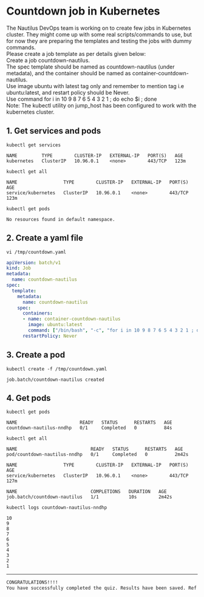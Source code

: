# Countdown job in Kubernetes

The Nautilus DevOps team is working on to create few jobs in Kubernetes cluster. They might come up with some real scripts/commands to use, but for now they are preparing the templates and testing the jobs with dummy commands.  
Please create a job template as per details given below:  
Create a job countdown-nautilus.  
The spec template should be named as countdown-nautilus (under metadata), and the container should be named as container-countdown-nautilus.  
Use image ubuntu with latest tag only and remember to mention tag i.e ubuntu:latest, and restart policy should be Never.  
Use command for i in 10 9 8 7 6 5 4 3 2 1 ; do echo $i ; done  
Note: The kubectl utility on jump_host has been configured to work with the kubernetes cluster.  


## 1. Get services and pods
`kubectl get services`  
```console
NAME         TYPE        CLUSTER-IP   EXTERNAL-IP   PORT(S)   AGE
kubernetes   ClusterIP   10.96.0.1    <none>        443/TCP   123m
```

`kubectl get all`  
```console
NAME                 TYPE        CLUSTER-IP   EXTERNAL-IP   PORT(S)   AGE
service/kubernetes   ClusterIP   10.96.0.1    <none>        443/TCP   123m
```

`kubectl get pods`  
```console
No resources found in default namespace.
```


## 2. Create a yaml file
`vi /tmp/countdown.yaml`  

```yaml
apiVersion: batch/v1
kind: Job
metadata:
  name: countdown-nautilus
spec:
  template:
    metadata:
      name: countdown-nautilus
    spec:
      containers:
      - name: container-countdown-nautilus
        image: ubuntu:latest
        command: ["/bin/bash", "-c", "for i in 10 9 8 7 6 5 4 3 2 1 ; do echo $i ; done"]
      restartPolicy: Never
```


## 3. Create a pod
`kubectl create -f /tmp/countdown.yaml`  
```console
job.batch/countdown-nautilus created
```


## 4. Get pods
`kubectl get pods`  
```console
NAME                       READY   STATUS      RESTARTS   AGE
countdown-nautilus-nndhp   0/1     Completed   0          84s
```

`kubectl get all`  
```console
NAME                           READY   STATUS      RESTARTS   AGE
pod/countdown-nautilus-nndhp   0/1     Completed   0          2m42s

NAME                 TYPE        CLUSTER-IP   EXTERNAL-IP   PORT(S)   AGE
service/kubernetes   ClusterIP   10.96.0.1    <none>        443/TCP   127m

NAME                           COMPLETIONS   DURATION   AGE
job.batch/countdown-nautilus   1/1           10s        2m42s
```

`kubectl logs countdown-nautilus-nndhp`  
```console
10
9
8
7
6
5
4
3
2
1
```


---

```bash
CONGRATULATIONS!!!!
You have successfully completed the quiz. Results have been saved. Ref ID:63074934d4f58d7da426c8ca
```
